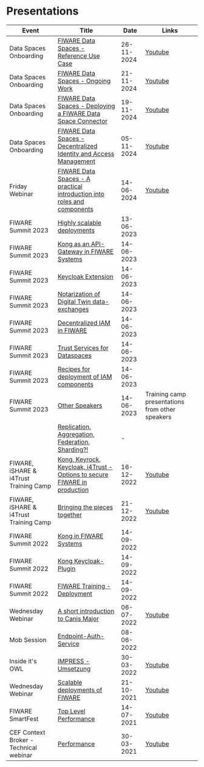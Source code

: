 # Presentations

|Event|Title|Date|Links|
|--|---|--|--|
| Data Spaces Onboarding | [FIWARE Data Spaces - Reference Use Case ](./data-spaces-onboarding/reference-use-case/Reference%20Use%20Case.pdf) | 26-11-2024 | [Youtube](https://www.youtube.com/watch?v=3fLisTubkF0&t=13s) | 
| Data Spaces Onboarding | [FIWARE Data Spaces - Ongoing Work ](./data-spaces-onboarding/ongoing-work/Webinar%20FIWARE%20Data%20Space%20Components%20-%20Ongoing%20and%20future%20work.pptx.pdf) | 21-11-2024 | [Youtube](https://www.youtube.com/watch?v=bZAzOHIdSr8)  | 
| Data Spaces Onboarding | [FIWARE Data Spaces - Deploying a FIWARE Data Space Connector](./data-spaces-onboarding/deployment/Deploying%20a%20FIWARE%20Data%20Space%20Connector.pdf) | 19-11-2024 | [Youtube](https://www.youtube.com/watch?v=5qrhUCczk8w) | 
| Data Spaces Onboarding | [FIWARE Data Spaces - Decentralized Identity and Access Management](./data-spaces-onboarding/decentralized-trust-and-iam/decentralized_IAM.pdf) | 05-11-2024 | [Youtube](https://www.youtube.com/watch?v=zz7MHd3imzs) | 
| Friday Webinar | [FIWARE Data Spaces - A practical introduction into roles and components](./friday-webinar/data-spaces/FIWARE%20Data%20Spaces%20-%20Roles%20and%20Components.pptx.pdf) | 14-06-2024 | [Youtube](https://www.youtube.com/watch?v=hm5qMlhpK0g) | 
| FIWARE Summit 2023 | [Highly scalable deployments](./summit-vienna/scalable-deployments/7.-FIWARE%20Training_Highly-scalable%20Context%20Broker%20deployments%20on%20Kubernetes.pdf) | 13-06-2023 | |
| FIWARE Summit 2023 | [Kong as an API-Gateway in FIWARE Systems](./summit-vienna/kong-in-fiware/9.-FIWARE%20Training_Kong%20as%20an%20API-Gateway%20in%20FIWARE%20systems%20protecting%20and%20monitoring%20endpoints.pdf) | 14-06-2023 | |
| FIWARE Summit 2023 | [Keycloak Extension](./summit-vienna/keycloak-extension/10.-FIWARE%20Training_Keycloak%20extension.pdf) | 14-06-2023 | | 
| FIWARE Summit 2023 | [Notarization of Digital Twin data-exchanges](./summit-vienna/canis-major/12.-FIWARE%20Training_Notarization%20of%20digital%20twin%20data%20exchanges%20using%20blockchain%20Canis%20Major.pdf) | 14-06-2023 | | 
| FIWARE Summit 2023 | [Decentralized IAM in FIWARE](./summit-vienna/trust-and-iam/13%20FIWARE%20Training%20Trust-Identity%20and%20Access%20Management.pdf) | 14-06-2023 | | 
| FIWARE Summit 2023 | [Trust Services for Dataspaces](./summit-vienna/trust-services-for-dataspaces/14%20FIWARE%20Training_Trust%20Services%20for%20Data%20Spaces.pdf) | 14-06-2023 | | 
| FIWARE Summit 2023 | [Recipes for deployment of IAM components](./summit-vienna/iam-deployment/16.-FIWARE%20Training_Recipes%20for%20deployment%20of%20IAM%20components%20on%20Kubernetes.pdf) | 14-06-2023 | | 
| FIWARE Summit 2023 | [Other Speakers](./summit-vienna/other-speakers/) | 14-06-2023 | Training camp presentations from other speakers | 
| | [Replication, Aggregation, Federation, Sharding?!](./ops/agg-fed-rep-shard/) | - | |
| FIWARE, iSHARE & i4Trust Training Camp | [Kong, Keyrock, Keycloak, i4Trust - Options to secure FIWARE in production](./i4trust-training-camp/Options-to-secure.pptx.pdf) | 16-12-2022 | [Youtube](https://www.youtube.com/watch?v=8ZefBcGFOXI&list=PLykpeOnHBQ_B2ommj-SNgW_ISiHOemWvs&index=4)|
| FIWARE, iSHARE & i4Trust Training Camp | [Bringing the pieces together](./i4trust-training-camp/reference-example.pdf) | 21-12-2022 | [Youtube](https://www.youtube.com/watch?v=l5GoMuXBofQ)|
| FIWARE Summit 2022 | [Kong in FIWARE Systems](./summit-gran-canaria/kong/FGS22-Kong.pdf) | 14-09-2022 | |
| FIWARE Summit 2022 | [Kong Keycloak-Plugin](./summit-gran-canaria/keycloak/FGS22-Keycloak.pdf) | 14-09-2022 | |
| FIWARE Summit 2022 | [FIWARE Training - Deployment](./summit-gran-canaria/deployment/FIWARE_Training_Getting-started.pdf) | 14-09-2022 | |
| Wednesday Webinar | [A short introduction to Canis Major](./wednesday-webinar/canismajor/) | 06-07-2022 | [Youtube](https://www.youtube.com/watch?v=R6dI8tTtLNQ) |
| Mob Session | [Endpoint-Auth-Service](./endpoint-auth-service/) | 08-06-2022 | |
| Inside it's OWL | [IMPRESS - Umsetzung](./inside-owl/) | 30-03-2022 | [Youtube](https://www.youtube.com/watch?v=lMnrUkdMf4M) |
| Wednesday Webinar | [Scalable deployments of FIWARE](./wednesday-webinar/scalability/) | 21-10-2021 | [Youtube](https://www.youtube.com/watch?v=WUman6Mnx58) |
| FIWARE SmartFest | [Top Level Performance](./smart-fest/) | 14-07-2021 | [Youtube](https://www.youtube.com/watch?v=ByGVkF6XwVw) |
| CEF Context Broker - Technical webinar | [Performance](./cef/) | 30-03-2021 | [Youtube](https://www.youtube.com/watch?v=26i-DZVBgh8) |
